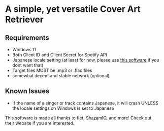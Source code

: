 # A simple, yet versatile Cover Art Retriever 


## Requirements
- Windows 11
- Both Client ID and Client Secret for Spotify API
- Japanese locale setting (at least for now, please use [this software](github.com/InWILL/Locale_Remulator) if you dont want that)
- Target files MUST be .mp3 or .flac files
- somewhat decent and stable network (optional)

## Known Issues
- If the name of a singer or track contains Japanese, it will crash UNLESS the locale settings on Windows is set to Japanese


This software is made all thanks to [flet](https://flet.dev/), [ShazamIO](https://github.com/shazamio/ShazamIO), and more! Check out their website if you are interested.